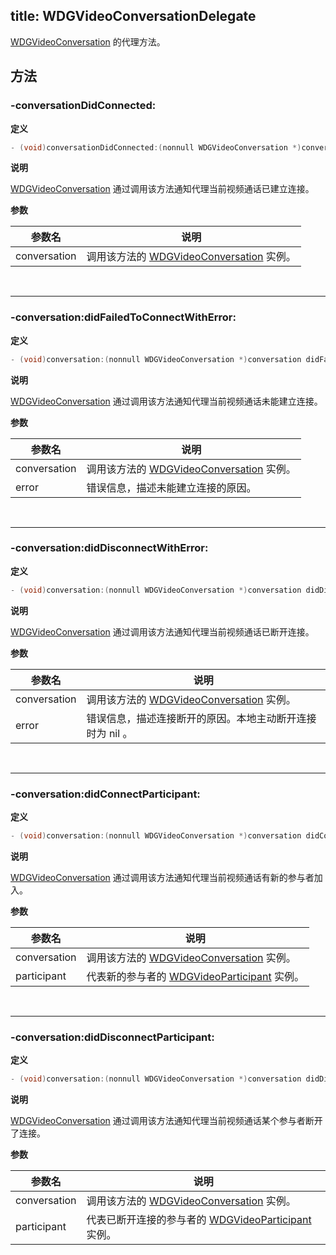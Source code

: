 title: WDGVideoConversationDelegate
---

[WDGVideoConversation](../Classes/WDGVideoConversation.html) 的代理方法。

## 方法

### -conversationDidConnected:

**定义**

```objectivec
- (void)conversationDidConnected:(nonnull WDGVideoConversation *)conversation;
```

**说明**

[WDGVideoConversation](../Classes/WDGVideoConversation.html) 通过调用该方法通知代理当前视频通话已建立连接。

**参数**

 参数名 | 说明 
---|---
conversation|调用该方法的 [WDGVideoConversation](../Classes/WDGVideoConversation.html) 实例。

</br>

---

### -conversation:didFailedToConnectWithError:

**定义**

```objectivec
- (void)conversation:(nonnull WDGVideoConversation *)conversation didFailedToConnectWithError:(nonnull NSError *)error;
```

**说明**

[WDGVideoConversation](../Classes/WDGVideoConversation.html) 通过调用该方法通知代理当前视频通话未能建立连接。

**参数**

 参数名 | 说明 
---|---
conversation|调用该方法的 [WDGVideoConversation](../Classes/WDGVideoConversation.html) 实例。
error|错误信息，描述未能建立连接的原因。

</br>

---

### -conversation:didDisconnectWithError:

**定义**

```objectivec
- (void)conversation:(nonnull WDGVideoConversation *)conversation didDisconnectWithError:(NSError *_Nullable)error;
```

**说明**

[WDGVideoConversation](../Classes/WDGVideoConversation.html) 通过调用该方法通知代理当前视频通话已断开连接。

**参数**

 参数名 | 说明 
---|---
conversation|调用该方法的 [WDGVideoConversation](../Classes/WDGVideoConversation.html) 实例。
error|错误信息，描述连接断开的原因。本地主动断开连接时为 nil 。

</br>

---

### -conversation:didConnectParticipant:

**定义**

```objectivec
- (void)conversation:(nonnull WDGVideoConversation *)conversation didConnectParticipant:(nonnull WDGVideoParticipant *)participant;
```

**说明**

[WDGVideoConversation](../Classes/WDGVideoConversation.html) 通过调用该方法通知代理当前视频通话有新的参与者加入。

**参数**

 参数名 | 说明 
---|---
conversation|调用该方法的 [WDGVideoConversation](../Classes/WDGVideoConversation.html) 实例。
participant|代表新的参与者的 [WDGVideoParticipant](../Classes/WDGVideoParticipant.html) 实例。

</br>

---

### -conversation:didDisconnectParticipant:

**定义**

```objectivec
- (void)conversation:(nonnull WDGVideoConversation *)conversation didDisconnectParticipant:(nonnull WDGVideoParticipant *)participant;
```

**说明**

[WDGVideoConversation](../Classes/WDGVideoConversation.html) 通过调用该方法通知代理当前视频通话某个参与者断开了连接。

**参数**

 参数名 | 说明 
---|---
conversation|调用该方法的 [WDGVideoConversation](../Classes/WDGVideoConversation.html) 实例。
participant|代表已断开连接的参与者的 [WDGVideoParticipant](../Classes/WDGVideoParticipant.html) 实例。
